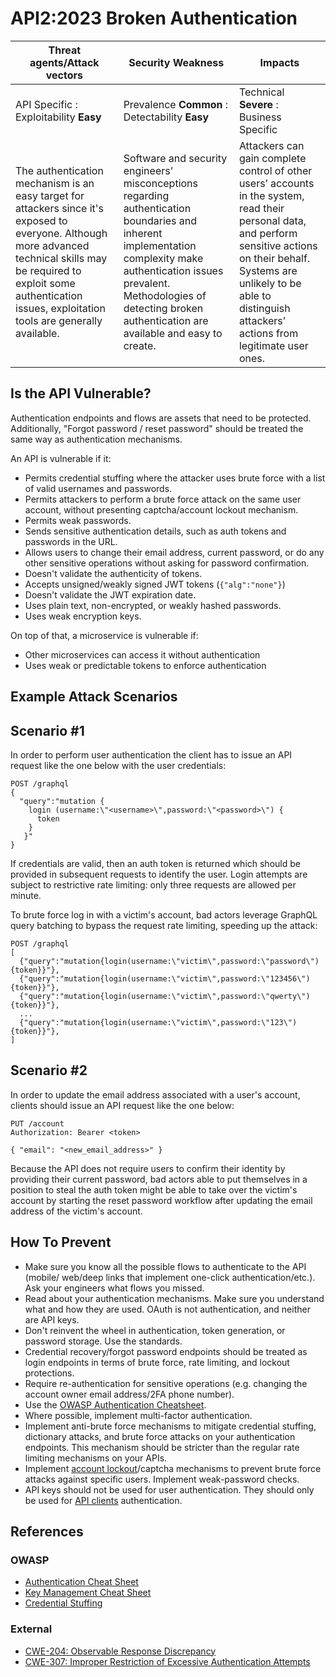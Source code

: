 API2:2023 Broken Authentication
===============================

| Threat agents/Attack vectors | Security Weakness | Impacts |
| - | - | - |
| API Specific : Exploitability **Easy** | Prevalence **Common** : Detectability **Easy** | Technical **Severe** : Business Specific |
| The authentication mechanism is an easy target for attackers since it's exposed to everyone. Although more advanced technical skills may be required to exploit some authentication issues, exploitation tools are generally available. | Software and security engineers’ misconceptions regarding authentication boundaries and inherent implementation complexity make authentication issues prevalent. Methodologies of detecting broken authentication are available and easy to create. | Attackers can gain complete control of other users’ accounts in the system, read their personal data, and perform sensitive actions on their behalf. Systems are unlikely to be able to distinguish attackers’ actions from legitimate user ones. |

## Is the API Vulnerable?

Authentication endpoints and flows are assets that need to be protected.
Additionally, "Forgot password / reset password" should be treated the same way
as authentication mechanisms.

An API is vulnerable if it:

* Permits credential stuffing where the attacker uses brute force with a list
  of valid usernames and passwords.
* Permits attackers to perform a brute force attack on the same user account,
  without presenting captcha/account lockout mechanism.
* Permits weak passwords.
* Sends sensitive authentication details, such as auth tokens and passwords in
  the URL.
* Allows users to change their email address, current password, or do any other
  sensitive operations without asking for password confirmation.
* Doesn't validate the authenticity of tokens.
* Accepts unsigned/weakly signed JWT tokens (`{"alg":"none"}`)
* Doesn't validate the JWT expiration date.
* Uses plain text, non-encrypted, or weakly hashed passwords.
* Uses weak encryption keys.

On top of that, a microservice is vulnerable if:

* Other microservices can access it without authentication
* Uses weak or predictable tokens to enforce authentication

## Example Attack Scenarios

## Scenario #1

In order to perform user authentication the client has to issue an API request
like the one below with the user credentials:

```
POST /graphql
{
  "query":"mutation {
    login (username:\"<username>\",password:\"<password>\") {
      token
    }
   }"
}
```

If credentials are valid, then an auth token is returned which should be
provided in subsequent requests to identify the user. Login attempts are
subject to restrictive rate limiting: only three requests are allowed per
minute.

To brute force log in with a victim's account, bad actors leverage GraphQL
query batching to bypass the request rate limiting, speeding up the attack:

```
POST /graphql
[
  {"query":"mutation{login(username:\"victim\",password:\"password\"){token}}"},
  {"query":"mutation{login(username:\"victim\",password:\"123456\"){token}}"},
  {"query":"mutation{login(username:\"victim\",password:\"qwerty\"){token}}"},
  ...
  {"query":"mutation{login(username:\"victim\",password:\"123\"){token}}"},
]
```

## Scenario #2

In order to update the email address associated with a user's account, clients
should issue an API request like the one below:

```
PUT /account
Authorization: Bearer <token>

{ "email": "<new_email_address>" }
```

Because the API does not require users to confirm their identity by providing
their current password, bad actors able to put themselves in a position to
steal the auth token might be able to take over the victim's account by starting
the reset password workflow after updating the email address of the victim's
account.

## How To Prevent

* Make sure you know all the possible flows to authenticate to the API
  (mobile/ web/deep links that implement one-click authentication/etc.). Ask
  your engineers what flows you missed.
* Read about your authentication mechanisms. Make sure you understand what and
  how they are used. OAuth is not authentication, and neither are API keys.
* Don't reinvent the wheel in authentication, token generation, or password
  storage. Use the standards.
* Credential recovery/forgot password endpoints should be treated as login
  endpoints in terms of brute force, rate limiting, and lockout protections.
* Require re-authentication for sensitive operations (e.g. changing the account
  owner email address/2FA phone number).
* Use the [OWASP Authentication Cheatsheet][1].
* Where possible, implement multi-factor authentication.
* Implement anti-brute force mechanisms to mitigate credential stuffing,
  dictionary attacks, and brute force attacks on your authentication endpoints.
  This mechanism should be stricter than the regular rate limiting mechanisms
  on your APIs.
* Implement [account lockout][2]/captcha mechanisms to prevent brute force
  attacks against specific users. Implement weak-password checks.
* API keys should not be used for user authentication. They should only be used
  for [API clients][3] authentication.

## References

### OWASP

* [Authentication Cheat Sheet][1]
* [Key Management Cheat Sheet][4]
* [Credential Stuffing][5]

### External

* [CWE-204: Observable Response Discrepancy][6]
* [CWE-307: Improper Restriction of Excessive Authentication Attempts][7]

[1]: https://cheatsheetseries.owasp.org/cheatsheets/Authentication_Cheat_Sheet.html
[2]: https://owasp.org/www-project-web-security-testing-guide/latest/4-Web_Application_Security_Testing/04-Authentication_Testing/03-Testing_for_Weak_Lock_Out_Mechanism(OTG-AUTHN-003)
[3]: https://cloud.google.com/endpoints/docs/openapi/when-why-api-key
[4]: https://cheatsheetseries.owasp.org/cheatsheets/Key_Management_Cheat_Sheet.html
[5]: https://owasp.org/www-community/attacks/Credential_stuffing
[6]: https://cwe.mitre.org/data/definitions/204.html
[7]: https://cwe.mitre.org/data/definitions/307.html
